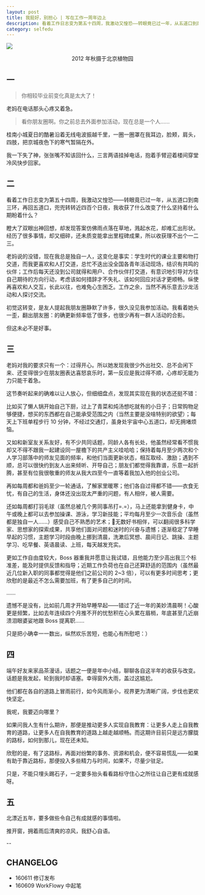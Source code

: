 ```yaml
---
layout: post
title: 我挺好，别担心 | 写在工作一周年边上
description: 看着工作日志变为第五十四周，我激动又惶恐——转眼竟已过一年，从五道口到南三环，再回五道口，兜兜转转近四百个日夜，我收获了什么改变了什么坚持着什么期盼着什么？
category: selfedu
---
```



![](http://openmindclub.qiniudn.com/ishanshan/blog/SE160611.JPG)
<center>2012 年秋摄于北京植物园</center> 


## 一

>你相较毕业前变化真是太大了！

老妈在电话那头心疼又着急。

>看你朋友圈啊。你之前总去外面参加活动，现在总是一个人……

桂南小城夏日的酷暑沿着无线电波振越千里，一圈一圈罩在我耳边，脸颊，肩头，四肢，把京城夜色下的寒气暂隔在外。

我一下失了神，张张嘴不知该回什么，三言两语挂掉电话，抱着手臂迎着楼间穿堂冷风快步回家。


## 二

看着工作日志变为第五十四周，我激动又惶恐——转眼竟已过一年，从五道口到南三环，再回五道口，兜兜转转近四百个日夜，我收获了什么改变了什么坚持着什么期盼着什么？

瞪大了双眼出神回想，却发现答案仿佛雨点落在草地，溅起水花，却难汇出形状。经历了很多事情，却又细碎，还未质变能拿出里程碑成果，所以收获理不出个一二三。

老妈说的没错，现在我总是独自一人，这变化是事实：学生时代的课业主要和物打交道，而我更喜欢和人打交道，总忙不迭出没全国各青年活动现场，结识有共鸣的伙伴；工作后每天还没到公司就得和用户、合作伙伴打交道，有意识地引导对方往自己期待的方向行动，考虑该如何措辞才不失礼、该如何回应对话才更顺畅。纵使再喜欢和人交互，长此以往，也难免心生困乏。工作之余，当然不再乐意去沙龙活动和人探讨交流。

初觉这转变，是友人提起我朋友圈静默了许多，很久没见我参加活动。我看着她头一歪，翻出朋友圈：的确更新频率低了很多，也很少再有一群人活动的合影。

但这未必不是好事。



## 三

老妈对我的要求只有一个：过得开心。所以她发现我很少外出社交、总不会闲下来、还变得很少在朋友圈表达喜怒哀乐时，第一反应是我过得不顺，心疼却无能为力只能干着急。

这节奏听起来的确难以让人放心，但细细盘点，发现其实现在我的状态还挺不错：

比如买了懒人锅开始自己下厨，过上了青菜和炖汤想吃就有的小日子；日常购物足够便捷，想买的东西都在自己能承受范围之内（当然主要是没啥特别的欲望）；每天上下班单程步行 10 分钟，不经过交通灯，虽身处宇宙中心五道口，却无拥堵烦恼。

又如和新室友关系友好，有不少共同话题，同龄人各有长处，他虽然经常看不惯我却又不得不跟我一起建设同一屋檐下的共产主义哇哈哈；保持着每月至少两次和个人学习部落中的师友见面的频率，和他们当面更新状态，相互取经、激励；遇到不顺，总可以很快约到友人出来倾听、开导自己；朋友们都觉得我靠谱，乐意一起折腾，甚至有位我很敬重的师友从我大四至今一直等着我加入他的创业公司。

再如每周都和爸妈至少一轮通话，了解家里暖寒；他们各自过得都不错——衣食无忧，有自己的生活，身体还没出现太严重的问题，有人相伴，被人需要。

还如每周都打羽毛球（虽然总被几个男同事吊打=.=），马上还能拿到健身卡，中午或晚上都可以去参加操课、游泳，学习新技能；平均每月至少一次音乐会（虽然都是独自一人……）感受自己不熟悉的艺术；无数好书相伴，可以翻阅很多科学家、思想家的探索成果，共享他们面对问题和迷时的兴奋与遗憾；逐渐稳定了早睡早起的习惯，主题学习时段由晚上挪到清晨，洗漱后冥想、晨间日记、跳操、主题学习、吃早餐、英语晨读、上班，每天越发充实。


更如工作自由度较大，Boss 器重我并愿意让我试错，且他能力至少高出我三个标准差，能及时提供反馈和指导；近期工作负荷也在自己还算舒适的范围内（虽然最近几位新入职的同事都觉得是他们之前公司的 2~3 倍），可以有更多时间思考；更欣慰的是最近不怎么需要加班，有了更多自己的时间。

……


遗憾不是没有，比如前几周才开始早睡早起——错过了近一年的美妙清晨啊！心酸更是频繁，比如去年连续四个月推不开的忧愁积在心头累在眉梢，年底甚至几近崩溃泪眼婆娑地跟 Boss 提离职……


只是把小确幸一一数出，纵然欢乐苦短，也能心有所慰吧：）




## 四


端午好友来家品茶漫话，话题之一便是年中小结，聊聊各自这半年的收获与改变。话题是我发起，轮到我时却语塞。幸得窗外大雨，盖过这尴尬。

他们都在各自的道路上冒雨前行，如今风雨渐小，视界更为清晰广阔，步伐也更欢快坚定。

我呢，我要迈向哪里？

如果问我人生有什么期许，那便是推动更多人实现自我教育：让更多人走上自我教育的道路，让更多人在自我教育的道路上越走越顺畅。而这期许目前只是远方朦胧的路标，如何到那儿，现在还未知。

欣慰的是，有了这路标，再面对纷繁的事务、资源和机会，便不容易慌乱——如果有助于靠近路标，那便投入多些精力与时间，如果不，尽量少驻足。

只是，不能只埋头踢石子，一定要多抬头看看路标守住心之所往让自己更有成就感呀。





## 五



北漂近五年，要多做些令自己有成就感的事情啦。

推开窗，拥着雨后清爽的凉风，我舒心自语。


--

## CHANGELOG 

- 160611 修订发布
- 160609 WorkFlowy 中起笔

